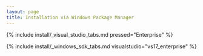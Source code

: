 ```yaml
---
layout: page
title: Installation via Windows Package Manager
---
```


{% include install/_visual_studio_tabs.md pressed="Enterprise" %}

{% include install/_windows_sdk_tabs.md visualstudio="vs17_enterprise" %}
